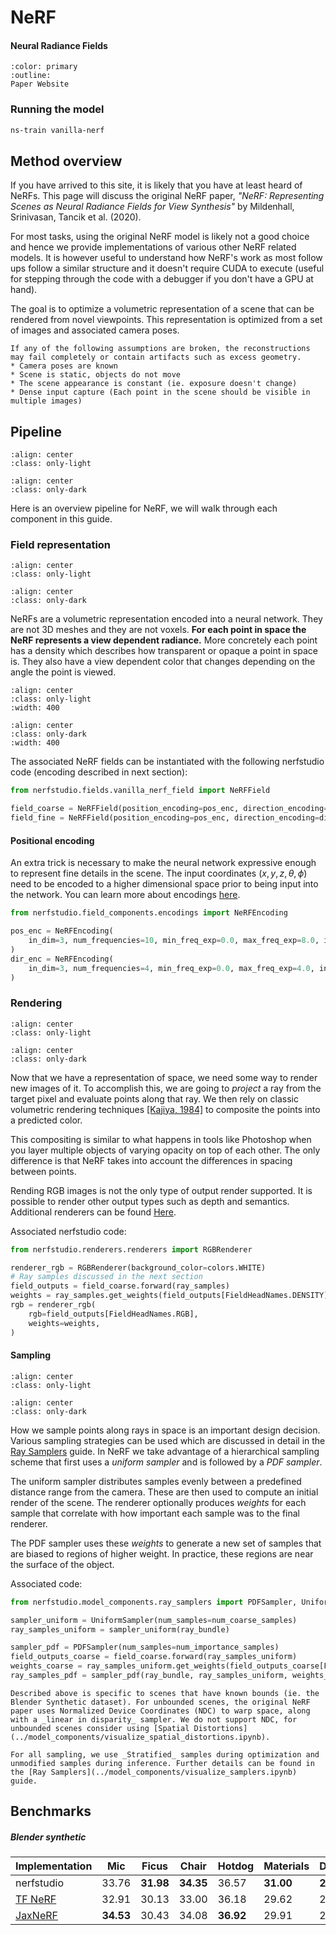 # NeRF

<h4>Neural Radiance Fields</h4>

```{button-link} https://www.matthewtancik.com/nerf
:color: primary
:outline:
Paper Website
```

### Running the model

```bash
ns-train vanilla-nerf
```

## Method overview

If you have arrived to this site, it is likely that you have at least heard of NeRFs. This page will discuss the original NeRF paper, _"NeRF: Representing Scenes as Neural Radiance Fields for View Synthesis"_ by Mildenhall, Srinivasan, Tancik et al. (2020). 

For most tasks, using the original NeRF model is likely not a good choice and hence we provide implementations of various other NeRF related models. It is however useful to understand how NeRF's work as most follow ups follow a similar structure and it doesn't require CUDA to execute (useful for stepping through the code with a debugger if you don't have a GPU at hand).

The goal is to optimize a volumetric representation of a scene that can be rendered from novel viewpoints. This representation is optimized from a set of images and associated camera poses.

```{admonition} Assumptions
If any of the following assumptions are broken, the reconstructions may fail completely or contain artifacts such as excess geometry.
* Camera poses are known
* Scene is static, objects do not move
* The scene appearance is constant (ie. exposure doesn't change)
* Dense input capture (Each point in the scene should be visible in multiple images)
```

## Pipeline

```{image} imgs/models_nerf-pipeline-light.png
:align: center
:class: only-light
```

```{image} imgs/models_nerf-pipeline-dark.png
:align: center
:class: only-dark
```

Here is an overview pipeline for NeRF, we will walk through each component in this guide.

### Field representation

```{image} imgs/models_nerf-pipeline-field-light.png
:align: center
:class: only-light
```

```{image} imgs/models_nerf-pipeline-field-dark.png
:align: center
:class: only-dark
```

NeRFs are a volumetric representation encoded into a neural network. They are not 3D meshes and they are not voxels. **For each point in space the NeRF represents a view dependent radiance.** More concretely each point has a density which describes how transparent or opaque a point in space is. They also have a view dependent color that changes depending on the angle the point is viewed.

```{image} imgs/models_nerf-field-light.png
:align: center
:class: only-light
:width: 400
```

```{image} imgs/models_nerf-field-dark.png
:align: center
:class: only-dark
:width: 400
```

The associated NeRF fields can be instantiated with the following nerfstudio code (encoding described in next section):

```python
from nerfstudio.fields.vanilla_nerf_field import NeRFField

field_coarse = NeRFField(position_encoding=pos_enc, direction_encoding=dir_enc)
field_fine = NeRFField(position_encoding=pos_enc, direction_encoding=dir_enc)
```

#### Positional encoding

An extra trick is necessary to make the neural network expressive enough to represent fine details in the scene. The input coordinates $(x,y,z,\theta,\phi)$ need to be encoded to a higher dimensional space prior to being input into the network. You can learn more about encodings [here](../model_components/visualize_encoders.ipynb).

```python
from nerfstudio.field_components.encodings import NeRFEncoding

pos_enc = NeRFEncoding(
    in_dim=3, num_frequencies=10, min_freq_exp=0.0, max_freq_exp=8.0, include_input=True
)
dir_enc = NeRFEncoding(
    in_dim=3, num_frequencies=4, min_freq_exp=0.0, max_freq_exp=4.0, include_input=True
)
```

### Rendering

```{image} imgs/models_nerf-pipeline-renderer-light.png
:align: center
:class: only-light
```

```{image} imgs/models_nerf-pipeline-renderer-dark.png
:align: center
:class: only-dark
```

Now that we have a representation of space, we need some way to render new images of it. To accomplish this, we are going to _project_ a ray from the target pixel and evaluate points along that ray. We then rely on classic volumetric rendering techniques [[Kajiya, 1984]](https://dl.acm.org/doi/abs/10.1145/964965.808594) to composite the points into a predicted color. 

This compositing is similar to what happens in tools like Photoshop when you layer multiple objects of varying opacity on top of each other. The only difference is that NeRF takes into account the differences in spacing between points.

Rending RGB images is not the only type of output render supported. It is possible to render other output types such as depth and semantics. Additional renderers can be found [Here](../../reference/api/model_components/renderers.rst).

Associated nerfstudio code:

```python
from nerfstudio.renderers.renderers import RGBRenderer

renderer_rgb = RGBRenderer(background_color=colors.WHITE)
# Ray samples discussed in the next section
field_outputs = field_coarse.forward(ray_samples)
weights = ray_samples.get_weights(field_outputs[FieldHeadNames.DENSITY])
rgb = renderer_rgb(
    rgb=field_outputs[FieldHeadNames.RGB],
    weights=weights,
)
```

#### Sampling

```{image} imgs/models_nerf-pipeline-sampler-light.png
:align: center
:class: only-light
```

```{image} imgs/models_nerf-pipeline-sampler-dark.png
:align: center
:class: only-dark
```

How we sample points along rays in space is an important design decision. Various sampling strategies can be used which are discussed in detail in the [Ray Samplers](../model_components/visualize_samplers.ipynb) guide. In NeRF we take advantage of a hierarchical sampling scheme that first uses a _uniform sampler_ and is followed by a _PDF sampler_. 

The uniform sampler distributes samples evenly between a predefined distance range from the camera. These are then used to compute an initial render of the scene. The renderer optionally produces _weights_ for each sample that correlate with how important each sample was to the final renderer. 

The PDF sampler uses these _weights_ to generate a new set of samples that are biased to regions of higher weight. In practice, these regions are near the surface of the object.

Associated code:

```python
from nerfstudio.model_components.ray_samplers import PDFSampler, UniformSampler

sampler_uniform = UniformSampler(num_samples=num_coarse_samples)
ray_samples_uniform = sampler_uniform(ray_bundle)

sampler_pdf = PDFSampler(num_samples=num_importance_samples)
field_outputs_coarse = field_coarse.forward(ray_samples_uniform)
weights_coarse = ray_samples_uniform.get_weights(field_outputs_coarse[FieldHeadNames.DENSITY])
ray_samples_pdf = sampler_pdf(ray_bundle, ray_samples_uniform, weights_coarse)
```

```{warning}
Described above is specific to scenes that have known bounds (ie. the Blender Synthetic dataset). For unbounded scenes, the original NeRF paper uses Normalized Device Coordinates (NDC) to warp space, along with a _linear in disparity_ sampler. We do not support NDC, for unbounded scenes consider using [Spatial Distortions](../model_components/visualize_spatial_distortions.ipynb).
```

```{tip}
For all sampling, we use _Stratified_ samples during optimization and unmodified samples during inference. Further details can be found in the [Ray Samplers](../model_components/visualize_samplers.ipynb) guide.
```

## Benchmarks

##### Blender synthetic

| Implementation                                                                    |    Mic    | Ficus     |   Chair   | Hotdog    | Materials | Drums     | Ship      | Lego      | Average   |
| --------------------------------------------------------------------------------- | :-------: | --------- | :-------: | --------- | --------- | --------- | --------- | --------- | --------- |
| nerfstudio                                                                        |   33.76   | **31.98** | **34.35** | 36.57     | **31.00** | **25.11** | 29.87     | **34.46** | **32.14** |
| [TF NeRF](https://github.com/bmild/nerf)                                          |   32.91   | 30.13     |   33.00   | 36.18     | 29.62     | 25.01     | 28.65     | 32.54     | 31.04     |
| [JaxNeRF](https://github.com/google-research/google-research/tree/master/jaxnerf) | **34.53** | 30.43     |   34.08   | **36.92** | 29.91     | 25.03     | **29.36** | 33.28     | 31.69     |
